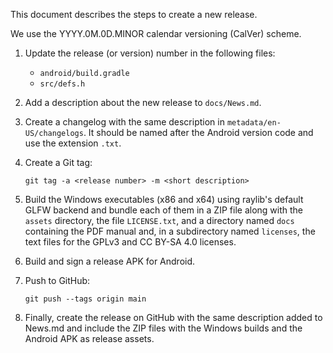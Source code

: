 This document describes the steps to create a new release.

We use the YYYY.0M.0D.MINOR calendar versioning (CalVer) scheme.

1. Update the release (or version) number in the following files:

   * ``android/build.gradle``
   * ``src/defs.h``

2. Add a description about the new release to ``docs/News.md``.

3. Create a changelog with the same description in ``metadata/en-US/changelogs``.
   It should be named after the Android version code and use the extension
   ``.txt``.

4. Create a Git tag:

   ``git tag -a <release number> -m <short description>``

5. Build the Windows executables (x86 and x64) using raylib's default GLFW
   backend and bundle each of them in a ZIP file along with the ``assets``
   directory, the file ``LICENSE.txt``, and a directory named ``docs``
   containing the PDF manual and, in a subdirectory named ``licenses``, the text
   files for the GPLv3 and CC BY-SA 4.0 licenses.

6. Build and sign a release APK for Android.

7. Push to GitHub:

   ``git push --tags origin main``

8. Finally, create the release on GitHub with the same description added to
   News.md and include the ZIP files with the Windows builds and the Android
   APK as release assets.

